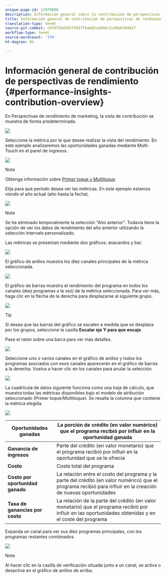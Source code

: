 ```yaml
---
unique-page-id: 12979008
description: Información general sobre la contribución de perspectivas de rendimiento - Documentos de marketing - Documentación del producto
title: Información general de contribución de perspectivas de rendimiento
translation-type: tm+mt
source-git-commit: cb7df3dd38275837f8ab05ce846c2c68ab78462f
workflow-type: tm+mt
source-wordcount: '378'
ht-degree: 0%

---
```



# Información general de contribución de perspectivas de rendimiento {#performance-insights-contribution-overview}

En Perspectivas de rendimiento de marketing, la vista de contribución se muestra de forma predeterminada.

![](assets/one-1.png)

Seleccione la métrica por la que desee realizar la vista del rendimiento. En este ejemplo analizaremos las oportunidades ganadas mediante Multi-Touch en el panel de ingresos.

![](assets/2.png)

>[!NOTE]
>
>Obtenga información sobre [Primer toque y Multitoque](/help/marketo/product-docs/reporting/revenue-cycle-analytics/revenue-tools/attribution/understanding-attribution.md).

Elija para qué período desea ver las métricas. En este ejemplo estamos viendo el año actual (año hasta la fecha).

![](assets/3-1.png)

>[!NOTE]
>
>Se ha eliminado temporalmente la selección &quot;Año anterior&quot;. Todavía tiene la opción de ver los datos de rendimiento del año anterior utilizando la selección Intervalo personalizado.

Las métricas se presentan mediante dos gráficos: anacardos y bar.

![](assets/four.png)

El gráfico de anillos muestra los diez canales principales de la métrica seleccionada.

![](assets/5-1.png)

El gráfico de barras muestra el rendimiento del programa en todos los canales (diez programas a la vez) de la métrica seleccionada. Para ver más, haga clic en la flecha de la derecha para desplazarse al siguiente grupo.

![](assets/six.png)

>[!TIP]
>
>Si desea que las barras del gráfico se escalen a medida que se desplaza por los grupos, seleccione la casilla **Escalar eje Y para que encaje**.

Pase el ratón sobre una barra para ver más detalles.

![](assets/seven.png)

Seleccione uno o varios canales en el gráfico de anillos y todos los programas asociados con esos canales aparecerán en el gráfico de barras a la derecha. Vuelva a hacer clic en los canales para anular la selección.

![](assets/eight.png)

La cuadrícula de datos siguiente funciona como una hoja de cálculo, que muestra todas las métricas disponibles bajo el modelo de atribución seleccionado (Primer toque/Multitoque). Se resalta la columna que contiene la métrica elegida.

![](assets/9.png)

| **Oportunidades ganadas** | La porción de crédito (en valor numérico) que el programa recibió por influir en la oportunidad ganada |
|---|---|
| **Ganancia de ingresos** | Parte del crédito (en valor monetario) que el programa recibió por influir en la oportunidad que se le ofrecía |
| **Costo** | Coste total del programa |
| **Costo por oportunidad ganado** | La relación entre el costo del programa y la parte del crédito (en valor numérico) que el programa recibió para influir en la creación de nuevas oportunidades |
| **Tasa de ganancias por costo** | La relación de la parte del crédito (en valor monetario) que el programa recibió por influir en las oportunidades obtenidas y en el coste del programa |

Expanda un canal para ver sus diez programas principales, con los programas restantes combinados.

![](assets/10.png)

>[!NOTE]
>
>Al hacer clic en la casilla de verificación situada junto a un canal, se activa o desactiva en el gráfico de anillos de arriba.
